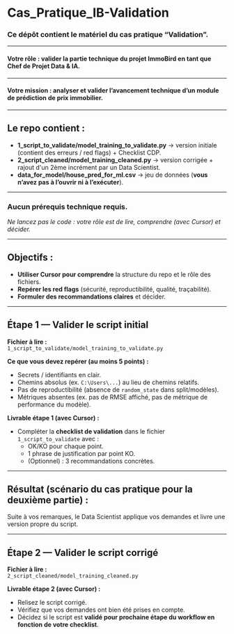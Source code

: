 # Cas_Pratique_IB-Validation  
### Ce dépôt contient le matériel du cas pratique **“Validation”**.  

---

#### Votre rôle : **valider la partie technique du projet ImmoBird en tant que Chef de Projet Data & IA.**  

---

#### Votre mission : analyser et **valider l’avancement technique** d’un module de prédiction de prix immobilier.  

---

## Le repo contient :  

- **1_script_to_validate/model_training_to_validate.py** → version initiale (contient des erreurs / red flags) + Checklist CDP.  
- **2_script_cleaned/model_training_cleaned.py** → version corrigée + rajout d'un 2ème incrément par un Data Scientist.  
- **data_for_model/house_pred_for_ml.csv** → jeu de données (**vous n’avez pas à l’ouvrir ni à l’exécuter**).  

---

### Aucun prérequis technique requis.  
*Ne lancez pas le code : votre rôle est de lire, comprendre (avec Cursor) et décider.*  

---

## Objectifs :  

- **Utiliser Cursor pour comprendre** la structure du repo et le rôle des fichiers.  
- **Repérer les red flags** (sécurité, reproductibilité, qualité, traçabilité).  
- **Formuler des recommandations claires** et décider.  

---

## Étape 1 — Valider le script initial  

**Fichier à lire :**  
`1_script_to_validate/model_training_to_validate.py`  

**Ce que vous devez repérer (au moins 5 points) :**  
- Secrets / identifiants en clair.  
- Chemins absolus (ex. `C:\Users\...`) au lieu de chemins relatifs.  
- Pas de reproductibilité (absence de `random_state` dans split/modèles).  
- Métriques absentes (ex. pas de RMSE affiché, pas de métrique de performance du modèle).  

**Livrable étape 1 (avec Cursor) :**  
- Compléter la **checklist de validation** dans le fichier `1_script_to_validate` avec :  
  - OK/KO pour chaque point.  
  - 1 phrase de justification par point KO.  
  - (Optionnel) : 3 recommandations concrètes.
    
---

## Résultat (scénario du cas pratique pour la deuxième partie) :  

Suite à vos remarques, le Data Scientist applique vos demandes et livre une version propre du script.  

---

## Étape 2 — Valider le script corrigé  

**Fichier à lire :**  
`2_script_cleaned/model_training_cleaned.py`  

**Livrable étape 2 (avec Cursor) :**  
- Relisez le script corrigé.  
- Vérifiez que vos demandes ont bien été prises en compte.  
- Décidez si le script est **validé pour prochaine étape du workflow en fonction de votre checklist**.  
